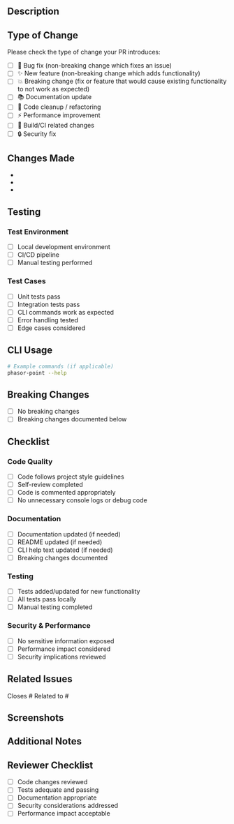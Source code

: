 ## Description

<!-- Provide a brief description of the changes in this PR -->

## Type of Change

Please check the type of change your PR introduces:

- [ ] 🐛 Bug fix (non-breaking change which fixes an issue)
- [ ] ✨ New feature (non-breaking change which adds functionality)
- [ ] 💥 Breaking change (fix or feature that would cause existing functionality to not work as expected)
- [ ] 📚 Documentation update
- [ ] 🧹 Code cleanup / refactoring
- [ ] ⚡ Performance improvement
- [ ] 🔧 Build/CI related changes
- [ ] 🔒 Security fix

## Changes Made

<!-- List the main changes made in this PR -->

- 
- 
- 

## Testing

<!-- Describe the tests you ran to verify your changes -->

### Test Environment
- [ ] Local development environment
- [ ] CI/CD pipeline
- [ ] Manual testing performed

### Test Cases
<!-- List specific test cases or scenarios covered -->

- [ ] Unit tests pass
- [ ] Integration tests pass
- [ ] CLI commands work as expected
- [ ] Error handling tested
- [ ] Edge cases considered

## CLI Usage

<!-- If this affects CLI usage, provide examples -->

```bash
# Example commands (if applicable)
phasor-point --help
```

## Breaking Changes

<!-- If this is a breaking change, describe what users need to do -->

- [ ] No breaking changes
- [ ] Breaking changes documented below

<!-- If breaking changes exist, detail them here -->

## Checklist

### Code Quality
- [ ] Code follows project style guidelines
- [ ] Self-review completed
- [ ] Code is commented appropriately
- [ ] No unnecessary console logs or debug code

### Documentation
- [ ] Documentation updated (if needed)
- [ ] README updated (if needed)
- [ ] CLI help text updated (if needed)
- [ ] Breaking changes documented

### Testing
- [ ] Tests added/updated for new functionality
- [ ] All tests pass locally
- [ ] Manual testing completed

### Security & Performance
- [ ] No sensitive information exposed
- [ ] Performance impact considered
- [ ] Security implications reviewed

## Related Issues

<!-- Link any related issues -->

Closes #<!-- issue number -->
Related to #<!-- issue number -->

## Screenshots

<!-- If applicable, add screenshots to help explain your changes -->

## Additional Notes

<!-- Any additional information that reviewers should know -->

## Reviewer Checklist

<!-- For reviewers -->

- [ ] Code changes reviewed
- [ ] Tests adequate and passing
- [ ] Documentation appropriate
- [ ] Security considerations addressed
- [ ] Performance impact acceptable